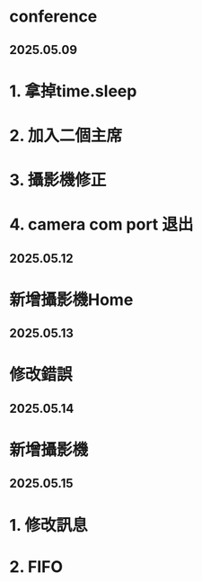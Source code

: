 # conference

##
## 2025.05.09
# 1. 拿掉time.sleep
# 2. 加入二個主席
# 3. 攝影機修正
# 4. camera com port 退出
## 2025.05.12
# 新增攝影機Home
## 2025.05.13
# 修改錯誤
## 2025.05.14
# 新增攝影機
## 2025.05.15
# 1. 修改訊息
# 2. FIFO
##
